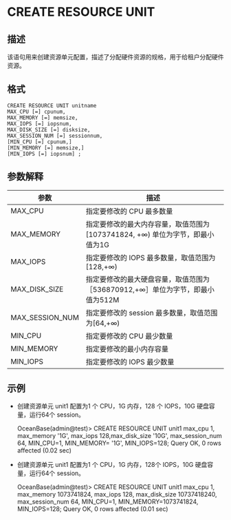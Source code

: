 CREATE RESOURCE UNIT 
=========================================



描述 
-----------

该语句用来创建资源单元配置，描述了分配硬件资源的规格，用于给租户分配硬件资源。

格式 
-----------

    CREATE RESOURCE UNIT unitname 
    MAX_CPU [=] cpunum, 
    MAX_MEMORY [=] memsize, 
    MAX_IOPS [=] iopsnum, 
    MAX_DISK_SIZE [=] disksize, 
    MAX_SESSION_NUM [=] sessionnum, 
    [MIN_CPU [=] cpunum,]
    [MIN_MEMORY [=] memsize,] 
    [MIN_IOPS [=] iopsnum] ;



参数解释 
-------------



|     **参数**      |                      **描述**                       |
|-----------------|---------------------------------------------------|
| MAX_CPU         | 指定要修改的 CPU 最多数量                                   |
| MAX_MEMORY      | 指定要修改的最大内存容量，取值范围为\[1073741824, +∞) 单位为字节，即最小值为1G |
| MAX_IOPS        | 指定要修改的 IOPS 最多数量，取值范围为\[128,+∞)                   |
| MAX_DISK_SIZE   | 指定要修改的最大硬盘容量，取值范围为［536870912,+∞］单位为字节，即最小值为512M   |
| MAX_SESSION_NUM | 指定要修改的 session 最多数量，取值范围为\[64,+∞)                 |
| MIN_CPU         | 指定要修改的 CPU 最少数量                                   |
| MIN_MEMORY      | 指定要修改的最小内存容量                                      |
| MIN_IOPS        | 指定要修改的 IOPS 最少数量                                  |



示例 
-----------

* 创建资源单元 unit1 配置为1 个 CPU，1G 内存，128 个 IOPS，10G 硬盘容量，运行64个 session。




    OceanBase(admin@test)> CREATE RESOURCE UNIT unit1 max_cpu 1, max_memory '1G', max_iops 128,max_disk_size '10G', max_session_num 64, MIN_CPU=1, MIN_MEMORY= '1G', MIN_IOPS=128;
    Query OK, 0 rows affected (0.02 sec)



* 创建资源单元 unit1 配置为1 个 CPU，1G 内存，128个 IOPS，10G 硬盘容量，运行64个 session。




    OceanBase(admin@test)> CREATE RESOURCE UNIT unit1 max_cpu 1, max_memory 1073741824, max_iops 128, max_disk_size 10737418240, max_session_num 64, MIN_CPU=1, MIN_MEMORY=1073741824, MIN_IOPS=128;
    Query OK, 0 rows affected (0.01 sec)



